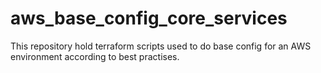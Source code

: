 # aws_base_config_core_services
This repository hold terraform scripts used to do base config for an AWS environment according to best practises. 
